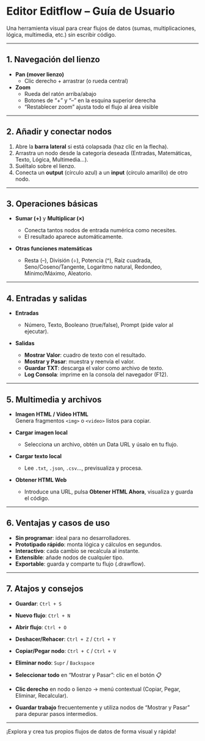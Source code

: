 # Editor Editflow – Guía de Usuario

Una herramienta visual para crear flujos de datos (sumas, multiplicaciones, lógica, multimedia, etc.) sin escribir código.

---

## 1. Navegación del lienzo

- **Pan (mover lienzo)**  
  - Clic derecho + arrastrar (o rueda central)  
- **Zoom**  
  - Rueda del ratón arriba/abajo  
  - Botones de “+” y “–” en la esquina superior derecha  
  - “Restablecer zoom” ajusta todo el flujo al área visible  

---

## 2. Añadir y conectar nodos

1. Abre la **barra lateral** si está colapsada (haz clic en la flecha).  
2. Arrastra un nodo desde la categoría deseada (Entradas, Matemáticas, Texto, Lógica, Multimedia...).  
3. Suéltalo sobre el lienzo.  
4. Conecta un **output** (círculo azul) a un **input** (círculo amarillo) de otro nodo.

---

## 3. Operaciones básicas

- **Sumar (+)** y **Multiplicar (×)**  
  - Conecta tantos nodos de entrada numérica como necesites.  
  - El resultado aparece automáticamente.

- **Otras funciones matemáticas**  
  - Resta (–), División (÷), Potencia (^), Raíz cuadrada,  
    Seno/Coseno/Tangente, Logaritmo natural, Redondeo,  
    Mínimo/Máximo, Aleatorio.

---

## 4. Entradas y salidas

- **Entradas**  
  - Número, Texto, Booleano (true/false), Prompt (pide valor al ejecutar).

- **Salidas**  
  - **Mostrar Valor**: cuadro de texto con el resultado.  
  - **Mostrar y Pasar**: muestra y reenvía el valor.  
  - **Guardar TXT**: descarga el valor como archivo de texto.  
  - **Log Consola**: imprime en la consola del navegador (F12).

---

## 5. Multimedia y archivos

- **Imagen HTML / Vídeo HTML**  
  Genera fragmentos `<img>` o `<video>` listos para copiar.

- **Cargar imagen local**  
  - Selecciona un archivo, obtén un Data URL y úsalo en tu flujo.

- **Cargar texto local**  
  - Lee `.txt`, `.json`, `.csv`…, previsualiza y procesa.

- **Obtener HTML Web**  
  - Introduce una URL, pulsa **Obtener HTML Ahora**, visualiza y guarda el código.

---

## 6. Ventajas y casos de uso

- **Sin programar**: ideal para no desarrolladores.  
- **Prototipado rápido**: monta lógica y cálculos en segundos.  
- **Interactivo**: cada cambio se recalcula al instante.  
- **Extensible**: añade nodos de cualquier tipo.  
- **Exportable**: guarda y comparte tu flujo (.drawflow).

---

## 7. Atajos y consejos

- **Guardar**: `Ctrl + S`  
- **Nuevo flujo**: `Ctrl + N`  
- **Abrir flujo**: `Ctrl + O`  
- **Deshacer/Rehacer**: `Ctrl + Z` / `Ctrl + Y`  
- **Copiar/Pegar nodo**: `Ctrl + C` / `Ctrl + V`  
- **Eliminar nodo**: `Supr` / `Backspace`  
- **Seleccionar todo** en “Mostrar y Pasar”: clic en el botón 📋  

- **Clic derecho** en nodo o lienzo → menú contextual (Copiar, Pegar, Eliminar, Recalcular).  
- **Guardar trabajo** frecuentemente y utiliza nodos de “Mostrar y Pasar” para depurar pasos intermedios.

---

¡Explora y crea tus propios flujos de datos de forma visual y rápida!  
